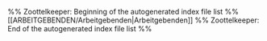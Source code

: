 %% Zoottelkeeper: Beginning of the autogenerated index file list %%
[[ARBEITGEBENDEN/Arbeitgebenden|Arbeitgebenden]]
%% Zoottelkeeper: End of the autogenerated index file list %%
